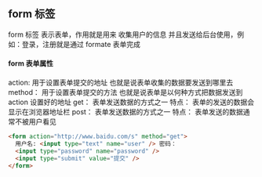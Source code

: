 ## form 标签

form 标签 表示表单，作用就是用来 收集用户的信息 并且发送给后台使用，例如：登录，注册就是通过 formate 表单完成

#### form 表单属性

action: 用于设置表单提交的地址 也就是说表单收集的数据要发送到哪里去
method： 用于设置表单提交的方法 也就是说表单是以何种方式把数据发送到 action 设置好的地址
get： 表单发送数据的方式之一 特点： 表单的发送的数据会显示在浏览器地址栏
post： 表单发送数据的方式之一 特点： 表单发送的数据通常不被用户看见

```html
<form action="http://www.baidu.com/s" method="get">
  用户名: <input type="text" name="user" /> 密码：
  <input type="password" name="password" />
  <input type="submit" value="提交" />
</form>
```
